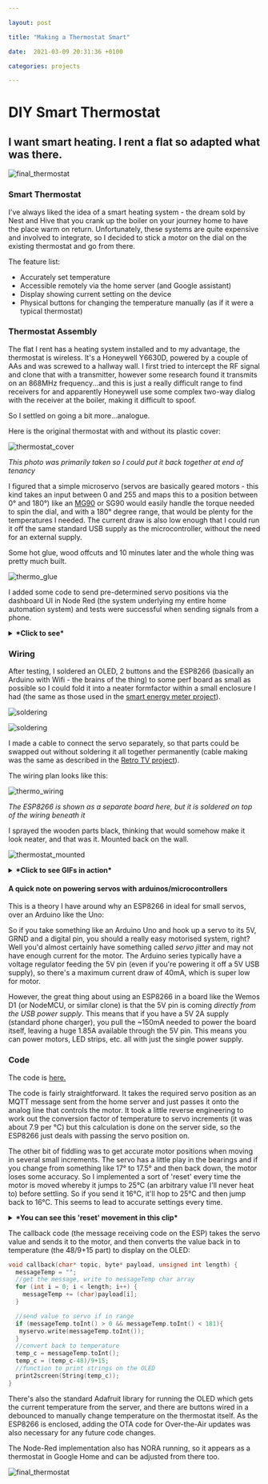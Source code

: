 ```yaml
---

layout: post

title: "Making a Thermostat Smart"

date:  2021-03-09 20:31:36 +0100

categories: projects

---
```


# DIY Smart Thermostat

## I want smart heating. I rent a flat so adapted what was there.

![final_thermostat](/images/thermo_6.jpg)

### Smart Thermostat

I've always liked the idea of a smart heating system - the dream sold by Nest and Hive that you crank up the boiler on your journey home to have the place warm on return. Unfortunately, these systems are quite expensive and involved to integrate, so I decided to stick a motor on the dial on the existing thermostat and go from there.

The feature list:

- Accurately set temperature
- Accessible remotely via the home server (and Google assistant)
- Display showing current setting on the device
- Physical buttons for changing the temperature manually (as if it were a typical thermostat)

### Thermostat Assembly

The flat I rent has a heating system installed and to my advantage, the thermostat is wireless. It's a Honeywell Y6630D, powered by a couple of AAs and was screwed to a hallway wall. I first tried to intercept the RF signal and clone that with a transmitter, however some research found it transmits on an 868MHz frequency...and this is just a really difficult range to find receivers for and apparently Honeywell use some complex two-way dialog with the receiver at the boiler, making it difficult to spoof.

So I settled on going a bit more...analogue. 

Here is the original thermostat with and without its plastic cover:

![thermostat_cover](/images/thermo_before.jpg)

_This photo was primarily taken so I could put it back together at end of tenancy_



I figured that a simple microservo (servos are basically geared motors - this kind takes an input between 0 and 255 and maps this to a position between 0° and 180°) like an [MG90](https://www.amazon.co.uk/MG90s-Micro-Servo-Motor-Helicopter/dp/B08LKNTGTR/ref=sr_1_6?dchild=1&keywords=Micro+Servo&qid=1615326442&sr=8-6) or SG90 would easily handle the torque needed to spin the dial, and with a 180° degree range, that would be plenty for the temperatures I needed. The current draw is also low enough that I could run it off the same standard USB supply as the microcontroller, without the need for an external supply.



Some hot glue, wood offcuts and 10 minutes later and the whole thing was pretty much built.

![thermo_glue](/images/thermo_glue.jpg)

I added some code to send pre-determined servo positions via the dashboard UI in Node Red (the system underlying my entire home automation system) and tests were successful when sending signals from a phone.

<details>
  <summary><b>*Click to see*</b></summary>
<br>This is just sending the raw servo values to the ESP8266, incrementally moving the motor: 
<br><img src="/images/thermo_phone1.gif">
<br>This is after converting the raw servo values to the specific temperatures on the thermostat dial, so the temperatures can be used instead of absolute motor values:
<br><img src="/images/thermo_phone2.gif">
</details>


### Wiring

After testing, I soldered an OLED, 2 buttons and the ESP8266 (basically an Arduino with Wifi - the brains of the thing) to some perf board as small as possible so I could fold it into a neater formfactor within a small enclosure I had (the same as those used in the [smart energy meter project](https://optimalprimate.github.io/projects/2020/11/06/smart-power-meter.html)).

![soldering](/images/thermo_solder1.jpg)

![soldering](/images/thermo_solder2.jpg)



I made a cable to connect the servo separately, so that parts could be swapped out without soldering it all together permanently (cable making was the same as described in the [Retro TV project](https://optimalprimate.github.io/projects/2021/02/03/RetroTV_Build.html)).

The wiring plan looks like this:

![thermo_wiring](/images/thermo_wiring.png)

_The ESP8266 is shown as a separate board here, but it is soldered on top of the wiring beneath it_



I sprayed the wooden parts black, thinking that would somehow make it look neater, and that was it. Mounted back on the wall.

![thermostat_mounted](/images/thermo_6.jpg)

<details>
  <summary><b>*Click to see GIFs in action*</b></summary> 
<br><img src="/images/thermo_btn.gif">
<br><img src="/images/thermo_phone3.gif">
</details>

#### A quick note on powering servos with arduinos/microcontrollers

This is a theory I have around why an ESP8266 in ideal for small servos, over an Arduino like the Uno:

So if you take something like an Arduino Uno and hook up a servo to its 5V, GRND and a digital pin, you should a really easy motorised system, right? Well you'd almost certainly have something called *servo jitter* and may not have enough current for the motor. The Arduino series typically have a voltage regulator feeding the 5V pin (even if you're powering it off a 5V USB supply), so there's a maximum current draw of 40mA, which is super low for motor. 

However, the great thing about using an ESP8266 in a board like the Wemos D1 (or NodeMCU, or similar clone) is that the 5V pin is coming _directly from the USB power supply_. This means that if you have a 5V 2A supply (standard phone charger), you pull the ~150mA needed to power the board itself, leaving a huge 1.85A available through the 5V pin. This means you can power motors, LED strips, etc. all with just the single power supply. 

### Code

The code is [here.](https://github.com/optimalprimate/smart-thermostat/blob/main/smart_thermostat.ino)

The code is fairly straightforward. It takes the required servo position as an MQTT message sent from the home server and just passes it onto the analog line that controls the motor. It took a little reverse engineering to work out the conversion factor of temperature to servo increments (it was about 7.9 per °C) but this calculation is done on the server side, so the ESP8266 just deals with passing the servo position on. 

The other bit of fiddling was to get accurate motor positions when moving in several small increments. The servo has a little play in the bearings and if you change from something like 17° to 17.5° and then back down, the motor loses some accuracy. So I implemented a sort of 'reset' every time the motor is moved whereby it jumps to 25°C (an arbitrary value I'll never heat to) before settling. So if you send it 16°C, it'll hop to 25°C and then jump back to 16°C. This seems to lead to accurate settings every time. 

<details>
  <summary><b>*You can see this 'reset' movement in this clip*</b></summary> 
<br><img src="/images/thermo_phone3.gif">
</details>

The callback code (the message receiving code on the ESP) takes the servo value and sends it to the motor, and then converts the value back in to temperature (the 48/9+15 part) to display on the OLED:

```c
void callback(char* topic, byte* payload, unsigned int length) {
  messageTemp = "";
  //get the message, write to messageTemp char array
  for (int i = 0; i < length; i++) {
    messageTemp += (char)payload[i]; 
  }

  //send value to servo if in range
  if (messageTemp.toInt() > 0 && messageTemp.toInt() < 181){
   myservo.write(messageTemp.toInt());
  }
  //convert back to temperature
  temp_c = messageTemp.toInt();
  temp_c = (temp_c-48)/9+15;
  //function to print strings on the OLED
  print2screen(String(temp_c));
}
```

There's also the standard Adafruit library for running the OLED which gets the current temperature from the server, and there are buttons wired in a debounced to manually change temperature on the thermostat itself. As the ESP8266 is enclosed, adding the OTA code for Over-the-Air updates was also necessary for any future code changes.

The Node-Red implementation also has NORA running, so it appears as a thermostat in Google Home and can be adjusted from there too.


![final_thermostat](/images/thermo_3.jpg)

